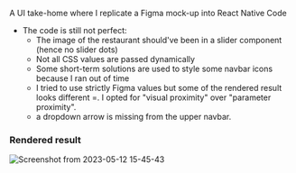 
A UI take-home where I replicate a Figma mock-up into React Native Code

- The code is still not perfect:
  - The image of the restaurant should've been in a slider component (hence no slider dots)
  - Not all CSS values are passed dynamically
  - Some short-term solutions are used to style some navbar icons because I ran out of time
  - I tried to use strictly Figma values but some of the rendered result looks different =. I opted for "visual proximity" over "parameter proximity". 
  - a dropdown arrow is missing from the upper navbar.

### Rendered result
![Screenshot from 2023-05-12 15-45-43](https://github.com/iggeehu/Spiel-UI/assets/69414708/8018b68a-940a-4f40-9e8e-31adb3621309)
